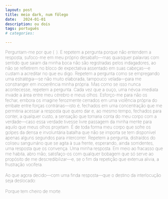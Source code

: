 ```yaml
---
layout: post
title: meio dark, num fôlego
date:   2024-01-01
description: ou dois
tags: português
# categories: 

---
```


<span style="font-size:14px;font-weight:lighter"> 
Perguntam-me por que (&ensp;). E repetem a pergunta porque não entendem a resposta; sufoco-me em meu próprio desabafo—mas quaisquer palavras com sentido que saiam da minha boca não são registradas pelos indagadores, ao não se refletirem no bloco de expectativa assentado em suas cabeças—e custam a acreditar no que eu digo. Repetem a pergunta como se empregando uma estratégia—se não muito elaborada, tampouco velada—para me constranger em incoerência minha própria. Mas como se isso nunca acontecesse, repetem a pergunta. Cada vez que a ouço, uma névoa imediata invade a área entre meu cérebro e meus olhos. Esforço-me para não os fechar, embora os imagine ferozmente cerrados em uma violência própria do embate entre forças contrárias—isto é, fechados em uma concentração que me permitiria acessar a resposta que quero dar e, ao mesmo tempo, fechados para conter, a qualquer custo, a sensação que tomaria conta do meu corpo com a verdade—caso essa verdade tivesse livre passagem da minha mente para aquilo que meus olhos projetam. É de toda forma meu corpo que sofre os golpes da densa e involuntária batalha que não se importa se tem disponível apenas alguns segundos para intercorrer. Repetem a pergunta, distraídos do coliseu sanguinário que se agita à sua frente, esperando, ainda sorridentes, uma resposta que os convença. Uma minha resposta. Em meio ao fracasso que me habita, abro mão; satisfaço-os com qualquer bobagem que só serve ao propósito de me descredibilizar—e, se o fim da repetição que extenua alivia, a frustração vocifera.
<br>
<br>Ao que agora decido—com uma finda resposta—que o destino da interlocução seja deslocado:
<br>
<br>Porque tem cheiro de morte.
<!-- <br>(&ensp;) -->
<!--  – com  minha finda resposta <br>porque aqui tem cheio de morte.  -->
<!-- <br> – Porque aqui tem cheio de morte. -->
<!-- Me perguntam por que eu não gosto daqui. -->
</span>


<!-- Perguntam-me por que (&ensp;). E repetem a pergunta porque não entendem a resposta; sufoco-me em meu próprio desabafo—mas qualquer palavra com sentido que saia da minha boca não é registrada pelos indagadores, simplesmente por não estar refletida no bloco de expectativa assentado em suas cabeças—e custam a acreditar no que eu digo. Repetem a pergunta como se empregando uma estratégia—se não muito elaborada, tampouco velada—para me constranger em incoerência minha própria. Mas como se isso nunca acontecesse, repetem a pergunta. Cada vez que a ouço, uma névoa imediata invade a área entre meu cérebro e meus olhos. Esforço-me para não os fechar, embora os imagine ferozmente cerrados em uma violência própria do embate entre forças contrárias—isto é, fechados em uma concentração que me permitiria acessar a resposta que quero dar e, ao mesmo tempo, fechados para conter, a qualquer custo, a sensação que tomaria conta do meu corpo com a verdade—caso essa verdade tivesse passagem livre da minha mente para aquilo que meus olhos projetam. É de toda forma meu corpo que sofre os golpes da densa e involuntária batalha que não se importa se tem disponível apenas alguns segundos para intercorrer. Repetem a pergunta, distraídos do coliseu sanguinário que se agita à sua frente, esperando, ainda sorridentes, uma resposta que os convença. Minha resposta. Em meio ao fracasso que me habita, abro mão; satisfaço-os com qualquer bobagem que só serve ao propósito de me descredibilizar—e, se o fim da repetição que extenua alivia, a frustração de quem não foi, não é, capaz de se articular, vocifera. 
<br>
<br>Ao que agora decido—com uma finda resposta—que o destino da interlocução seja deslocado:-->